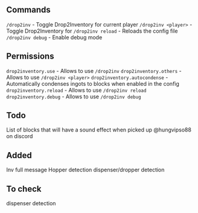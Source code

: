 ## Commands
`/drop2inv` - Toggle Drop2Inventory for current player
`/drop2inv <player>` - Toggle Drop2Inventory for <player>
`/drop2inv reload` - Reloads the config file
`/drop2inv debug` - Enable debug mode

## Permissions
`drop2inventory.use` - Allows to use `/drop2inv`
`drop2inventory.others` - Allows to use `/drop2inv <player>`
`drop2inventory.autocondense` - Automatically condenses ingots to blocks when enabled in the config
`drop2inventory.reload` - Allows to use `/drop2inv reload`
`drop2inventory.debug` - Allows to use `/drop2inv debug`

## Todo
List of blocks that will have a sound effect when picked up @hungvipso88 on discord

## Added
Inv full message
Hopper detection
dispenser/dropper detection

## To check
dispenser detection
